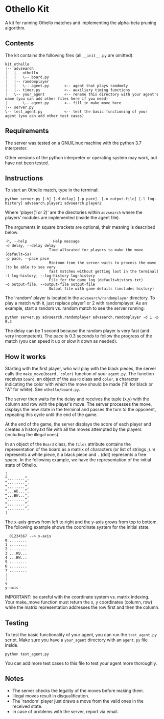 # Othello Kit
A kit for running Othello matches and implementing the alpha-beta pruning algorithm.

## Contents
The kit contains the following files (all `__init__.py` are omitted):

```text
kit_othello
|-- advsearch
|   |-- othello
|   |   \-- board.py
|   |-- randomplayer
|   |   \-- agent.py       <-- agent that plays randomly
|   |-- timer.py           <-- auxiliary timing functions
|   \-- your_agent         <-- rename this directory with your agent's name (you can add other files here if you need)
|       \-- agent.py       <-- fill in make_move here
|-- server.py
\-- test_agent.py          <-- test the basic functioning of your agent (you can add other test cases)
```


## Requirements
The server was tested on a GNU/Linux machine with the python 3.7 interpreter.

Other versions of the python interpreter or operating system may work, but have not been tested.

## Instructions

To start an Othello match, type in the terminal:

`python server.py [-h] [-d delay] [-p pace]  [-o output-file] [-l log-history] advsearch.player1 advsearch.player2`

Where 'player(1 or 2)' are the directories within `advsearch` where the players' modules are implemented (inside the agent file).

The arguments in square brackets are optional, their meaning is described below:
```text
-h, --help            Help message
-d delay, --delay delay
                    Time allocated for players to make the move (default=5s)
-p pace, --pace pace
                    Minimum time the server waits to process the move (to be able to see very
                    fast matches without getting lost in the terminal)
-l log-history, --log-history log-history
                    File for the game log (default=history.txt)
-o output-file, --output-file output-file
                    Output file with game details (includes history)
```

The 'random' player is located in the `advsearch/randomplayer` directory. To play a match with it,
just replace player1 or 2 with randomplayer. As an example, start
a random vs. random match to see the server running:

`python server.py advsearch.randomplayer advsearch.randomplayer -d 1 -p 0.3`

The delay can be 1 second because the random player is very fast (and very incompetent). The pace is 0.3 seconds to follow the progress of the match (you can speed it up or slow it down as needed).

## How it works

Starting with the first player, who will play with the black pieces, the server calls the `make_move(board, color)` function of your `agent.py`. The function receives `board`, an object of the `Board` class and `color`, a character indicating the color with which the move should be made ('B' for black or 'W' for white). See `othello/board.py`.


The server then waits for the delay and receives the tuple (x,y) with the column and row with the player's move. The server processes the move, displays the new state in the terminal and passes the turn to the opponent, repeating this cycle until the end of the game.

At the end of the game, the server displays the score of each player and creates a history.txt file
with all the moves attempted by the players (including the illegal ones).

In an object of the `Board` class, the `tiles` attribute contains the representation of the board as a matrix of characters (or list of strings ;). `W` represents a white piece, `B` a black piece and `.` (dot) represents a free space. In the following example, we have the representation of the initial state of Othello.

```text
[
“........”,
“........”,
“........”,
“...WB...”,
“...BW...”,
“........”,
“........”,
“........”,
]
```

The x-axis grows from left to right and the y-axis grows from top to bottom. The following example shows the coordinate system for the initial state.

```text
  01234567 --> x-axis
0 ........
1 ........
2 ........
3 ...WB...
4 ...BW...
5 ........
6 ........
7 ........
|
|
v
y-axis
```

IMPORTANT: be careful with the coordinate system vs. matrix indexing. Your make_move function must return the x, y coordinates (column, row) while the matrix representation addresses the row first and then the column.

## Testing
To test the basic functionality of your agent, you can run the `test_agent.py` script. Make sure you have a `your_agent` directory with an `agent.py` file inside.

`python test_agent.py`

You can add more test cases to this file to test your agent more thoroughly.


## Notes
* The server checks the legality of the moves before making them.
* Illegal moves result in disqualification.
* The 'random' player just draws a move from the valid ones in the received state.
* In case of problems with the server, report via email.
